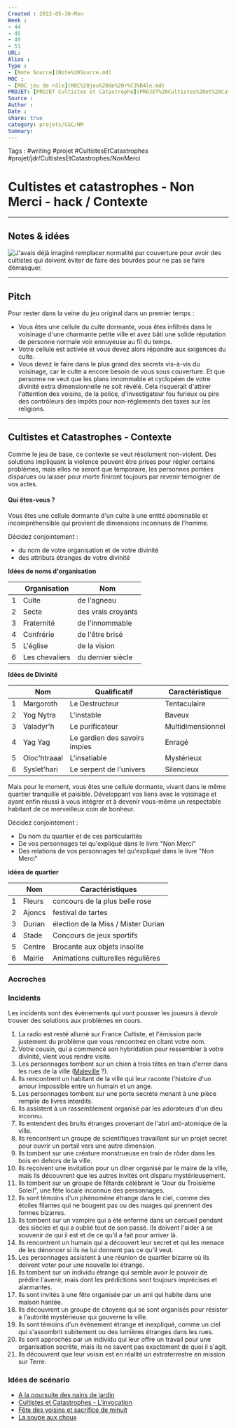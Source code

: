 ```yaml
---
Created : 2022-05-30-Mon
Week : 
- 44
- 45
- 49
- 51
URL:
Alias :
Type : 
- [Note Source](Note%20Source.md)
MOC : 
- [MOC jeu de rôle](MOC%20jeu%20de%20r%C3%B4le.md)
PROJET: [PROJET Cultistes et Catastrophe](PROJET%20Cultistes%20et%20Catastrophe.md)
Source :
Author :
Date :
share: true 
category: projets/C&C/NM
Summary: 
---
```

Tags : #writing #projet #CultistesEtCatastrophes #projet/jdr/CultistesEtCatastrophes/NonMerci

# Cultistes et catastrophes - Non Merci - hack / Contexte

***

## Notes & idées

![J'avais déjà imaginé remplacer normalité par couverture pour avoir des cultistes qui doivent éviter de faire des bourdes pour ne pas se faire démasquer.](J'avais%20d%C3%A9j%C3%A0%20imagin%C3%A9%20remplacer%20normalit%C3%A9%20par%20couverture%20pour%20avoir%20des%20cultistes%20qui%20doivent%20%C3%A9viter%20de%20faire%20des%20bourdes%20pour%20ne%20pas%20se%20faire%20d%C3%A9masquer.)

***

## Pitch

Pour rester dans la veine du jeu original dans un premier temps :
- Vous êtes une cellule du culte dormante, vous êtes infiltrés dans le voisinage d'une charmante petite ville et avez bâti une solide réputation de personne normale voir ennuyeuse au fil du temps.
- Votre cellule est activée et vous devez alors répondre aux exigences du culte.
- Vous devez le faire dans le plus grand des secrets vis-à-vis du voisinage, car le culte a encore besoin de vous sous couverture. Et que personne ne veut que les plans innommable et cyclopéen de votre divinité extra dimensionnelle ne soit révélé. Cela risquerait d'attirer l'attention des voisins, de la police, d'investigateur fou furieux ou pire des contrôleurs des impôts pour non-règlements des taxes sur les religions.

***
## Cultistes et Catastrophes - Contexte

Comme le jeu de base, ce contexte se veut résolument non-violent. Des solutions impliquant la violence peuvent être prises pour régler certains problèmes, mais elles ne seront que temporaire, les personnes portées disparues ou laisser pour morte finiront toujours par revenir témoigner de vos actes.

#### Qui êtes-vous ?

Vous êtes une cellule dormante d'un culte à une entité abominable et incompréhensible qui provient de dimensions inconnues de l'homme.

Décidez conjointement : 
- du nom de votre organisation et de votre divinité
- des attributs étranges de votre divinité 

**Idées de noms d'organisation**

|     | Organisation   | Nom                | 
| --- | -------------- | ------------------ |
| 1   | Culte          | de l'agneau        |
| 2   | Secte          | des vrais croyants |
| 3   | Fraternité     | de l'innommable    |
| 4   | Confrérie      | de l'être brisé    |
| 5   | L'église       | de la vision       |
| 6   | Les chevaliers | du dernier siècle  |

**Idées de Divinité**

|     | Nom          | Qualificatif                  | Caractéristique   |
| --- | ------------ | ----------------------------- | ----------------- |
| 1   | Margoroth    | Le Destructeur                | Tentaculaire      |
| 2   | Yog Nytra    | L'instable                    | Baveux            |
| 3   | Valadyr'h    | Le purificateur               | Multidimensionnel |
| 4   | Yag Yag      | Le gardien des savoirs impies | Enragé            |
| 5   | Oloc'htraaal | L'insatiable                  | Mystérieux        |
| 6   | Syslet'hari  | Le serpent de l'univers       | Silencieux        | 

Mais pour le moment, vous êtes une cellule dormante, vivant dans le même quartier tranquille et paisible. Développant vos liens avec le voisinage et ayant enfin réussi à vous intégrer et à devenir vous-même un respectable habitant de ce merveilleux coin de bonheur.

Décidez conjointement :
- Du nom du quartier et de ces particularités
- De vos personnages tel qu'expliqué dans le livre "Non Merci"
- Des relations de vos personnages tel qu'expliqué dans le livre "Non Merci"

**idées de quartier**

|     | Nom    | Caractéristiques                    |
| --- | ------ | ----------------------------------- |
| 1   | Fleurs | concours de la plus belle rose      |
| 2   | Ajoncs | festival de tartes                  |
| 3   | Durian | élection de la Miss / Mister Durian |
| 4   | Stade  | Concours de jeux sportifs           |
| 5   | Centre | Brocante aux objets insolite        |
| 6   | Mairie | Animations culturelles régulières   | 

### Accroches



### Incidents

Les incidents sont des évènements qui vont pousser les joueurs à devoir trouver des solutions aux problèmes en cours.

1. La radio est resté allumé sur France Cultiste, et l'émission parle justement du problème que vous rencontrez en citant votre nom. 
2. Votre cousin, qui a commencé son hybridation pour ressembler à votre divinité, vient vous rendre visite.
3. Les personnages tombent sur un chien à trois têtes en train d'errer dans les rues de la ville ([Maleville](Maleville) ?).
4.  Ils rencontrent un habitant de la ville qui leur raconte l'histoire d'un amour impossible entre un humain et un ange.
5.  Les personnages tombent sur une porte secrète menant à une pièce remplie de livres interdits.
6.  Ils assistent à un rassemblement organisé par les adorateurs d'un dieu inconnu.
7.  Ils entendent des bruits étranges provenant de l'abri anti-atomique de la ville.
8.  Ils rencontrent un groupe de scientifiques travaillant sur un projet secret pour ouvrir un portail vers une autre dimension.
9.  Ils tombent sur une créature monstrueuse en train de rôder dans les bois en dehors de la ville.
10.  Ils reçoivent une invitation pour un dîner organisé par le maire de la ville, mais ils découvrent que les autres invités ont disparu mystérieusement.
11.  Ils tombent sur un groupe de fêtards célébrant le "Jour du Troisième Soleil", une fête locale inconnue des personnages.
12.  Ils sont témoins d'un phénomène étrange dans le ciel, comme des étoiles filantes qui ne bougent pas ou des nuages qui prennent des formes bizarres.
13. Ils tombent sur un vampire qui a été enfermé dans un cercueil pendant des siècles et qui a oublié tout de son passé. Ils doivent l'aider à se souvenir de qui il est et de ce qu'il a fait pour arriver là.
14. Ils rencontrent un humain qui a découvert leur secret et qui les menace de les dénoncer si ils ne lui donnent pas ce qu'il veut.
15. Les personnages assistent à une réunion de quartier bizarre où ils doivent voter pour une nouvelle loi étrange.
16. Ils tombent sur un individu étrange qui semble avoir le pouvoir de prédire l'avenir, mais dont les prédictions sont toujours imprécises et alarmantes.
17.  Ils sont invités à une fête organisée par un ami qui habite dans une maison hantée.
18. Ils découvrent un groupe de citoyens qui se sont organisés pour résister à l'autorité mystérieuse qui gouverne la ville.
19. Ils sont témoins d'un évènement étrange et inexpliqué, comme un ciel qui s'assombrit subitement ou des lumières étranges dans les rues.
20. Ils sont approchés par un individu qui leur offre un travail pour une organisation secrète, mais ils ne savent pas exactement de quoi il s'agit.
21. Ils découvrent que leur voisin est en réalité un extraterrestre en mission sur Terre.

### Idées de scénario

- [A la poursuite des nains de jardin](A%20la%20poursuite%20des%20nains%20de%20jardin)
- [Cultistes et Catastrophes - L'invocation](Cultistes%20et%20Catastrophes%20-%20L'invocation)
- [Fête des voisins et sacrifice de minuit](F%C3%AAte%20des%20voisins%20et%20sacrifice%20de%20minuit) 
- [La soupe aux choux](La%20soupe%20aux%20choux)
